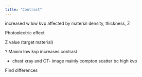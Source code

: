 ```yaml
---
title: "Contrast"
---
```

increased w low kvp
affected by material density, thickness, Z

Photoelectric effect

Z value (target material) 

? Mamm low kvp increases contrast

 - chest xray and CT- image mainly compton scatter bc high kvp

Find differences

